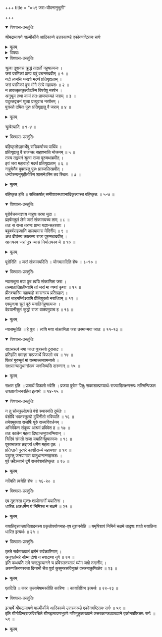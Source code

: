 +++
title = "०५९ जरा-यौवनानुभूती"

+++

<details open><summary>विश्वास-प्रस्तुतिः</summary>

श्रीमद्रामायणे वाल्मीकीये आदिकाव्ये उत्तरकाण्डे एकोनषष्टितमः सर्गः
</details>

<details><summary>मूलम्</summary>

श्रीमद्रामायणे वाल्मीकीये आदिकाव्ये उत्तरकाण्डे एकोनषष्टितमः सर्गः
</details>

<details><summary>विषयाः</summary>

शुक्रशापाज् जरां प्राप्तेन ययातिना  
शुक्रानुग्रह-बलेनैव शर्मिष्ठा-पुत्रे पूरौ निज-जरा-संक्रमण-पूर्वकं  
तदीय-यौवन-स्वीकारेण चिर-कालं भोगानुभवः ॥ १ ॥  
ततस् तृप्तेन ययातिना पूरुतो निज-जरा-स्वीकार-पूर्वकं  
तस्मिंस् तदीय-यौवन-प्रत्यर्पणेन  
परितोषात् तस्य राज्येऽभिषेचनेन वन-गमनम् ॥ २ ॥
</details>

<details open><summary>विश्वास-प्रस्तुतिः</summary>

श्रुत्वा तूशनसं क्रुद्धं तदार्तो नहुषात्मजः ।  
जरां परमिकां प्राप्य यदुं वचनमब्रवीत् ॥ १ ॥  
यदो त्वमसि धर्मज्ञो मदर्थं प्रतिगृह्यताम् ।  
जरां परमिकां पुत्र भोगै रंस्ये महायशः ॥ २ ॥  
न तावत्कृतकृत्योऽस्मि विषयेषु नरर्षभ ।  
अनुभूय तथा कामं ततः प्राप्स्याम्यहं जराम् ॥ ३ ॥  
यदुस्तद्वचनं श्रुत्वा प्रत्युवाच नरर्षभम् ।  
पुत्रस्ते दयितः पूरुः प्रतिगृह्णातु वै जराम् ॥ ४ ॥
</details>

<details><summary>मूलम्</summary>

श्रुत्वा तूशनसं क्रुद्धं तदार्तो नहुषात्मजः ।  
जरां परमिकां प्राप्य यदुं वचनमब्रवीत् ॥ १ ॥  
यदो त्वमसि धर्मज्ञो मदर्थं प्रतिगृह्यताम् ।  
जरां परमिकां पुत्र भोगै रंस्ये महायशः ॥ २ ॥  
न तावत्कृतकृत्योऽस्मि विषयेषु नरर्षभ ।  
अनुभूय तथा कामं ततः प्राप्स्याम्यहं जराम् ॥ ३ ॥  
यदुस्तद्वचनं श्रुत्वा प्रत्युवाच नरर्षभम् ।  
पुत्रस्ते दयितः पूरुः प्रतिगृह्णातु वै जराम् ॥ ४ ॥
</details>

श्रुत्वेत्यादि ॥ १-४ ॥

<details open><summary>विश्वास-प्रस्तुतिः</summary>

बहिष्कृतोऽहमर्थेषु सन्निकर्षाच्च पार्थिव ।  
प्रतिगृह्णातु वै राजन्कः सहाश्नाति भोजनम् ॥ ५ ॥  
तस्य तद्वचनं श्रुत्वा राजा पूरुमथाब्रवीत् ।  
इयं जरा महावाहो मदर्थं प्रतिगृह्यताम् ॥ ६ ॥  
नाहुषेणैव मुक्तस्तु पूरुः प्राञ्जलिरब्रवीत् ।  
धन्योस्म्यनुगृहीतोस्मि शासनेऽस्मि तव स्थितः ॥ ७ ॥
</details>

<details><summary>मूलम्</summary>

बहिष्कृतोऽहमर्थेषु सन्निकर्षाच्च पार्थिव ।  
प्रतिगृह्णातु वै राजन्कः सहाश्नाति भोजनम् ॥ ५ ॥  
तस्य तद्वचनं श्रुत्वा राजा पूरुमथाब्रवीत् ।  
इयं जरा महावाहो मदर्थं प्रतिगृह्यताम् ॥ ६ ॥  
नाहुषेणैव मुक्तस्तु पूरुः प्राञ्जलिरब्रवीत् ।  
धन्योस्म्यनुगृहीतोस्मि शासनेऽस्मि तव स्थितः ॥ ७ ॥
</details>

बहिष्कृत इति ॥ सन्निकर्षात् समीपावस्थापनादिकृत्याच्च बहिष्कृतः ॥ ५-७ ॥

<details open><summary>विश्वास-प्रस्तुतिः</summary>

पूरोर्वचनमाज्ञाय नाहुषः परया मुदा ।  
प्रहर्षमतुलं लेभे जरां संक्रामयच्च ताम् ॥ ८ ॥  
ततः स राजा तरुणः प्राप्य यज्ञान्सहस्रशः ।  
बहुवर्षसहस्राणि पालयामास मेदिनीम् ॥ ९ ॥  
अथ दीर्घस्य कालस्य राजा पूरुमथाब्रवीत् ।  
आनयस्व जरां पुत्र न्यासं निर्यातयस्व मे ॥ १० ॥
</details>

<details><summary>मूलम्</summary>

पूरोर्वचनमाज्ञाय नाहुषः परया मुदा ।  
प्रहर्षमतुलं लेभे जरां संक्रामयच्च ताम् ॥ ८ ॥  
ततः स राजा तरुणः प्राप्य यज्ञान्सहस्रशः ।  
बहुवर्षसहस्राणि पालयामास मेदिनीम् ॥ ९ ॥  
अथ दीर्घस्य कालस्य राजा पूरुमथाब्रवीत् ।  
आनयस्व जरां पुत्र न्यासं निर्यातयस्व मे ॥ १० ॥
</details>

पूरोरिति ॥ जरां संक्रामयदिति । योगबलादिति शेषः ॥ ८-१० ॥

<details open><summary>विश्वास-प्रस्तुतिः</summary>

न्यासभूता मया पुत्र त्वयि संक्रामिता जरा ।  
तस्मात्प्रतिग्रहीष्यामि तां जरां मा व्यथां कृथाः ॥ ११ ॥  
प्रीतश्चास्मि महाबाहो शासनस्य प्रतिग्रहात् ।  
त्वां चाहमभिषेक्ष्यामि प्रीतियुक्तो नराधिपम् ॥ १२ ॥  
एवमुक्त्वा सुतं पूरुं ययातिर्नहुषात्मजः ।  
देवयानीसुतं क्रुद्धो राजा वाक्यमुवाच ह ॥ १३ ॥
</details>

<details><summary>मूलम्</summary>

न्यासभूता मया पुत्र त्वयि संक्रामिता जरा ।  
तस्मात्प्रतिग्रहीष्यामि तां जरां मा व्यथां कृथाः ॥ ११ ॥  
प्रीतश्चास्मि महाबाहो शासनस्य प्रतिग्रहात् ।  
त्वां चाहमभिषेक्ष्यामि प्रीतियुक्तो नराधिपम् ॥ १२ ॥  
एवमुक्त्वा सुतं पूरुं ययातिर्नहुषात्मजः ।  
देवयानीसुतं क्रुद्धो राजा वाक्यमुवाच ह ॥ १३ ॥
</details>

न्यासभूतेति ॥ हे पुत्र । त्वयि मया संक्रामिता जरा तस्मान्मया जातः ॥ ११-१३ ॥

<details open><summary>विश्वास-प्रस्तुतिः</summary>

राक्षसस्त्वं मया जातः पुत्ररूपो दुरासदः ।  
प्रतिहंसि ममाज्ञां यत्प्रजार्थे विफलो भव ॥ १४ ॥  
पितरं गुरुभूतं मां यस्माच्चमवमन्यसे ।  
राक्षसान्यातुधानांस्त्वं जनयिष्यसि दारुणान् ॥ १५ ॥
</details>

<details><summary>मूलम्</summary>

राक्षसस्त्वं मया जातः पुत्ररूपो दुरासदः ।  
प्रतिहंसि ममाज्ञां यत्प्रजार्थे विफलो भव ॥ १४ ॥  
पितरं गुरुभूतं मां यस्माच्चमवमन्यसे ।  
राक्षसान्यातुधानांस्त्वं जनयिष्यसि दारुणान् ॥ १५ ॥
</details>

राक्षस इति ॥ प्रजार्थे विफलो भवेति । प्रजया पुत्रेण पितुः सकाशात्प्राप्यार्थः राज्यादिलक्षणरूपः तस्मिन्विफल उक्तप्रयोजनरहित इत्यर्थः ॥ १४-१५ ॥

<details open><summary>विश्वास-प्रस्तुतिः</summary>

न तु सोमकुलोत्पन्ने वंशे स्थास्यति दुर्मतेः ।  
वंशोपि भवतस्तुल्यो दुर्विनीतो भविष्यति ॥ १६ ॥  
तमेवमुक्त्वा राजर्षिः पूरुं राज्यविवर्धनम् ।  
अभिषेकेण संपूज्य आश्रमं प्रविवेश ह ॥ १७ ॥  
ततः कालेन महता दिष्टान्तमुपजग्मिवान् ।  
त्रिदिवं संगतो राजा ययातिर्नहुषात्मजः ॥ १८ ॥  
पूरुश्चकार तद्राज्यं धर्मेण महता वृतः ।  
प्रतिष्ठाने पुरवरे काशीराज्ये महायशाः ॥ १९ ॥  
यदुस्तु जनयामास यातुधानान्सहस्रशः ।  
पुरे क्रौञ्चवने दुर्गे राजवंशबहिष्कृतः ॥ २० ॥
</details>

<details><summary>मूलम्</summary>

न तु सोमकुलोत्पन्ने वंशे स्थास्यति दुर्मतेः ।  
वंशोपि भवतस्तुल्यो दुर्विनीतो भविष्यति ॥ १६ ॥  
तमेवमुक्त्वा राजर्षिः पूरुं राज्यविवर्धनम् ।  
अभिषेकेण संपूज्य आश्रमं प्रविवेश ह ॥ १७ ॥  
ततः कालेन महता दिष्टान्तमुपजग्मिवान् ।  
त्रिदिवं संगतो राजा ययातिर्नहुषात्मजः ॥ १८ ॥  
पूरुश्चकार तद्राज्यं धर्मेण महता वृतः ।  
प्रतिष्ठाने पुरवरे काशीराज्ये महायशाः ॥ १९ ॥  
यदुस्तु जनयामास यातुधानान्सहस्रशः ।  
पुरे क्रौञ्चवने दुर्गे राजवंशबहिष्कृतः ॥ २० ॥
</details>

नत्विति त्वयेति शेषः ॥ १६-२० ॥

<details open><summary>विश्वास-प्रस्तुतिः</summary>

एष तूशनसा मुक्तः शापोत्सर्गो ययातिना ।  
धारितः क्षत्रधर्मेण यं निमिश्च न चक्षमे ॥ २१ ॥
</details>

<details><summary>मूलम्</summary>

एष तूशनसा मुक्तः शापोत्सर्गो ययातिना ।  
धारितः क्षत्रधर्मेण यं निमिश्च न चक्षमे ॥ २१ ॥
</details>

ययातिवृत्तान्तप्रतिपादनस्य प्रकृतोपयोगमाह-एष तूशनसेति ॥ यमृषिशापं निमिर्न चक्षमे तादृशः शापो ययातिना धारित इत्यर्थः ॥ २१ ॥

<details open><summary>विश्वास-प्रस्तुतिः</summary>

एतते सर्वमाख्यातं दर्शनं सर्वकारिणाम् ।  
अनुवर्तामहे सौम्य दोषो न स्वाद्यथा नृगे ॥ २२ ॥  
इति कथयति रामे चन्द्रतुल्यानने च प्रविरलतरतारं व्योम जज्ञे तदानीम् ।  
अरुणकिरणरक्ता दिग्बभौ चैत्र पूर्वा कुसुमरसविमुक्तं वस्त्रमाकुण्ठितेव ॥ २३ ॥
</details>

<details><summary>मूलम्</summary>

एतते सर्वमाख्यातं दर्शनं सर्वकारिणाम् ।  
अनुवर्तामहे सौम्य दोषो न स्वाद्यथा नृगे ॥ २२ ॥  
इति कथयति रामे चन्द्रतुल्यानने च प्रविरलतरतारं व्योम जज्ञे तदानीम् ।  
अरुणकिरणरक्ता दिग्बभौ चैत्र पूर्वा कुसुमरसविमुक्तं वस्त्रमाकुण्ठितेव ॥ २३ ॥
</details>

एतदिति ॥ कारः कृत्यमेषामस्तीति कारिणः । कार्यापेक्षिण इत्यर्थः ॥ २२-२३ ॥

<details open><summary>विश्वास-प्रस्तुतिः</summary>

इत्यार्षे श्रीमद्रामायणे वाल्मीकीये आदिकाव्ये उत्तरकाण्डे एकोनषष्टितमः सर्गः ॥ ५९ ॥  
इति श्रीगोविन्दराजविरचिते श्रीमद्रामायणभूषणे मणिमुकुटाख्याने उत्तरकाण्डव्याख्याने एकोनषष्टितमः सर्गः ॥ ५९ ॥
</details>

<details><summary>मूलम्</summary>

इत्यार्षे श्रीमद्रामायणे वाल्मीकीये आदिकाव्ये उत्तरकाण्डे एकोनषष्टितमः सर्गः ॥ ५९ ॥  
इति श्रीगोविन्दराजविरचिते श्रीमद्रामायणभूषणे मणिमुकुटाख्याने उत्तरकाण्डव्याख्याने एकोनषष्टितमः सर्गः ॥ ५९ ॥
</details>

